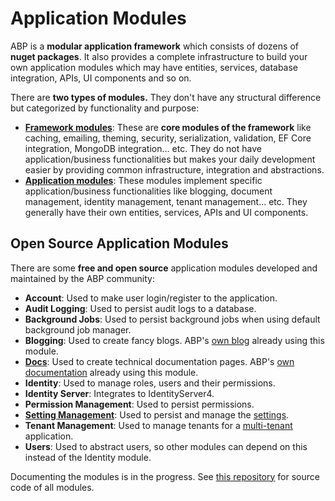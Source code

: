 # Application Modules

ABP is a **modular application framework** which consists of dozens of **nuget packages**. It also provides a complete infrastructure to build your own application modules which may have entities, services, database integration, APIs, UI components and so on.

There are **two types of modules.** They don't have any structural difference but categorized by functionality and purpose:

* [**Framework modules**](https://github.com/abpframework/abp/tree/master/framework/src): These are **core modules of the framework** like caching, emailing, theming, security, serialization, validation, EF Core integration, MongoDB integration... etc. They do not have application/business functionalities but makes your daily development easier by providing common infrastructure, integration and abstractions.
* [**Application modules**](https://github.com/abpframework/abp/tree/master/modules): These modules implement specific application/business functionalities like blogging, document management, identity management, tenant management... etc. They generally have their own entities, services, APIs and UI components.

## Open Source Application Modules

There are some **free and open source** application modules developed and maintained by the ABP community:

* **Account**: Used to make user login/register to the application.
* **Audit Logging**: Used to persist audit logs to a database.
* **Background Jobs**: Used to persist background jobs when using default background job manager.
* **Blogging**: Used to create fancy blogs. ABP's [own blog](https://abp.io/blog/abp/) already using this module.
* [**Docs**](Docs.md): Used to create technical documentation pages. ABP's [own documentation](https://docs.abp.io) already using this module.
* **Identity**: Used to manage roles, users and their permissions.
* **Identity Server**: Integrates to IdentityServer4.
* **Permission Management**: Used to persist permissions.
* [**Setting Management**](Setting-Management): Used to persist and manage the [settings](../Settings.md).
* **Tenant Management**: Used to manage tenants for a [multi-tenant](../Multi-Tenancy.md) application.
* **Users**: Used to abstract users, so other modules can depend on this instead of the Identity module.

Documenting the modules is in the progress. See [this repository](https://github.com/abpframework/abp/tree/master/modules) for source code of all modules.
